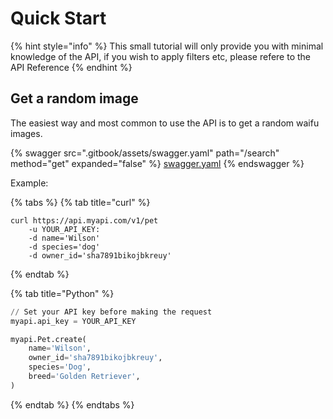 # Quick Start

{% hint style="info" %}
This small tutorial will only provide you with minimal knowledge of the API, if you wish to apply filters etc, please refere to the API Reference
{% endhint %}

## Get a random image

The easiest way and most common to use the API is to get a random waifu images.

{% swagger src=".gitbook/assets/swagger.yaml" path="/search" method="get" expanded="false" %}
[swagger.yaml](.gitbook/assets/swagger.yaml)
{% endswagger %}

Example:

{% tabs %}
{% tab title="curl" %}
```
curl https://api.myapi.com/v1/pet  
    -u YOUR_API_KEY:  
    -d name='Wilson'  
    -d species='dog'  
    -d owner_id='sha7891bikojbkreuy'  
```
{% endtab %}

{% tab title="Python" %}
```python
// Set your API key before making the request
myapi.api_key = YOUR_API_KEY

myapi.Pet.create(
    name='Wilson',
    owner_id='sha7891bikojbkreuy',
    species='Dog',
    breed='Golden Retriever',
)
```
{% endtab %}
{% endtabs %}
